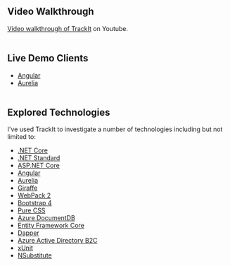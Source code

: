 ## Video Walkthrough
[Video walkthrough of TrackIt](https://www.youtube.com/watch?v=2fLqZI1M-fY) on Youtube.
<br><br>
## Live Demo Clients
- [Angular](https://trackit-client-angular.azurewebsites.net)
- [Aurelia](https://trackit-client-aurelia.azurewebsites.net)
<br><br>
## Explored Technologies
I've used TrackIt to investigate a number of technologies including but not limited to:
- [.NET Core](https://www.microsoft.com/net/core/platform)
- [.NET Standard](https://docs.microsoft.com/en-us/dotnet/standard/net-standard)
- [ASP.NET Core](https://github.com/aspnet/Home)
- [Angular](https://angular.io/)
- [Aurelia](https://aurelia.io/)
- [Giraffe](https://github.com/giraffe-fsharp/Giraffe)
- [WebPack 2](https://webpack.js.org/)
- [Bootstrap 4](https://v4-alpha.getbootstrap.com/)
- [Pure CSS](https://purecss.io/)
- [Azure DocumentDB](https://azure.microsoft.com/en-us/services/cosmos-db/)
- [Entity Framework Core](https://docs.microsoft.com/en-us/ef/core/)
- [Dapper](https://github.com/StackExchange/Dapper)
- [Azure Active Directory B2C](https://azure.microsoft.com/en-us/services/active-directory-b2c/)
- [xUnit](https://xunit.github.io/)
- [NSubstitute](https://nsubstitute.github.io/)
